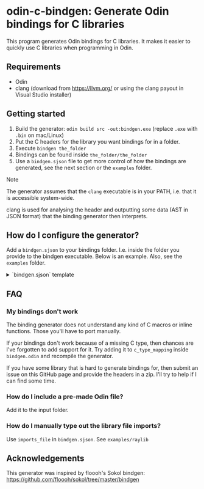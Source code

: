 # odin-c-bindgen: Generate Odin bindings for C libraries

This program generates Odin bindings for C libraries. It makes it easier to quickly use C libraries when programming in Odin.

## Requirements
- Odin
- clang (download from https://llvm.org/ or using the clang payout in Visual Studio installer)

## Getting started

1. Build the generator: `odin build src -out:bindgen.exe` (replace `.exe` with `.bin` on mac/Linux)
2. Put the C headers for the library you want bindings for in a folder.
3. Execute `bindgen the_folder`
4. Bindings can be found inside `the_folder/the_folder`
5. Use a `bindgen.sjson` file to get more control of how the bindings are generated, see the next section or the `examples` folder.

> [!NOTE]
> The generator assumes that the `clang` executable is in your PATH, i.e. that it is accessible system-wide.
> 
> clang is used for analysing the header and outputting some data (AST in JSON format) that the binding generator then interprets.

## How do I configure the generator?

Add a `bindgen.sjson` to your bindings folder. I.e. inside the folder you provide to the bindgen executable. Below is an example. Also, see the `examples` folder.

<details>
  <summary>`bindgen.sjson` template</summary>

```
// Inputs can be folders or files. It will look for header (.h) files inside
// any folder. The bindings will be based on those headers. Also, any .lib,
// .odin, .dll etc will be copied to the output folder.
inputs = [
	"input"
]

// Output folder: One .odin file per processed header
output_folder = "my_lib"

// Remove this prefix from type names and procedure names
remove_prefix = ""

// Only include things that has this prefix
required_prefix = ""

// Single lib file to import
import_lib = "my_lib.lib" // For example: "some_lib.lib"

// Code file that contain libray import code and whatever else extra you need.
// Overrides lib_file. Is pasted near top of the final bindings.
imports_file = ""

// For package line at top of output files
package_name = "my_lib"

// "Old_Name" = "New_Name",
rename_types = {
}

// Turns an enum into a bit_set. Converts the values of the enum into
// appropriate values for a bit_set. Creates a bit_set type that uses the enum.
// Properly removes enum values with value 0. Translates the enum values using
// a log2 procedure.
bit_setify = {
	// "Pre_Existing_Enum_Type" = "New_Bit_Set_Type"
}

// Completely override the definition of a type. The type needs to be pre-existing.
type_overrides = {
	// "Vector2" = "[2]f32"
}

// Override the type of a struct field. Note that a plain `[^]` can be used to
// modify the existing type.
struct_field_overrides = {
	// "Some_Type.some_field" = "My_Type"
}

// Overrides the type of a procedure parameter or return value. For a parameter
// use the key Proc_Name.parameter_name. For a return value use the key Proc_Name.
// Note that a plain `[^]` and `#by_ptr` can be used to modify the existing type.
procedure_type_overrides = {
	// "SetConfigFlags.flags" = "ConfigFlags"
	// "GetKeyPressed"        = "KeyboardKey"
}

// Inject a new type before another type. Use `rename_types` to just rename
// a pre-existing type.
inject_before = {
	// "Some_Type" = "New_Type :: distinct int"
}

// For typedefs that don't resolve to anything: Put them in here to create
// empty structs with that name.
opaque_types = [
	// "Some_Type"
]

// Writes the clang JSON ast dump for debug inspection (in output folder)
debug_dump_json_ast = false
```
</details>

## FAQ

### My bindings don't work

The binding generator does not understand any kind of C macros or inline functions. Those you'll have to port manually.

If your bindings don't work because of a missing C type, then chances are I've forgotten to add support for it. Try adding it to `c_type_mapping` inside `bindgen.odin` and recompile the generator.

If you have some library that is hard to generate bindings for, then submit an issue on this GitHub page and provide the headers in a zip. I'll try to help if I can find some time.

### How do I include a pre-made Odin file?

Add it to the input folder.

### How do I manually type out the library file imports?

Use `imports_file` in `bindgen.sjson`. See `examples/raylib`

## Acknowledgements

This generator was inspired by floooh's Sokol bindgen: https://github.com/floooh/sokol/tree/master/bindgen
